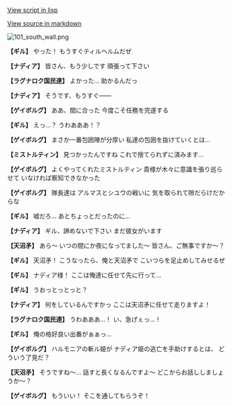 [View script in lisp](../scripts/100404041.txt)

[View source in markdown](100404041.md)

![101_south_wall.png](../images/backgrounds/101_south_wall.png)

**【ギル】**
やった！
もうすぐティルヘルムだぜ

**【ナディア】**
皆さん、もう少しです
頑張って下さい

**【ラグナロク国民達】**
よかった…
助かるんだっ

**【ナディア】**
そうです、もうすぐ――

**【ゲイボルグ】**
ああ、間に合った
今度こそ任務を完遂する

**【ギル】**
えっ…？
うわあああ！？

**【ゲイボルグ】**
まさか一番包囲陣が分厚い
私達の包囲を抜けていくとは…

**【ミストルティン】**
見つかったんですね
これで捨てられずに済みます…

**【ゲイボルグ】**
よくやってくれたミストルティン
貴様が木々に意識を張り巡らせて
いなければ察知できなかった

**【ゲイボルグ】**
隊長達は
アルマスとシユウの戦いに
気を取られて隙だらけだからな

**【ギル】**
嘘だろ…
あとちょっとだったのに…

**【ナディア】**
ギル、諦めないで下さい
まだ彼女がいます

**【天沼矛】**
あら～
いつの間にか夜になってました～
皆さん、ご無事ですか～？

**【ギル】**
天沼矛！
こうなったら、俺と天沼矛で
こいつらを足止めしてみせるぜ

**【ギル】**
ナディア様！
ここは俺達に任せて先に行って…

**【ギル】**
うおっとっとっと？

**【ナディア】**
何をしているんですかっ
ここは天沼矛に任せて走りますよ！

**【ラグナロク国民達】**
うわあああ…！
い、急げぇっ…！

**【ギル】**
俺の格好良い出番がぁぁっ…

**【ゲイボルグ】**
ハルモニアの斬ル姫が
ナディア姫の逃亡を手助けするとは、
どういう了見だ？

**【天沼矛】**
そうですね～…
話すと長くなるんですよ～
どこからお話ししましょうか～？

**【ゲイボルグ】**
もういい！
そこを通してもらうぞ！